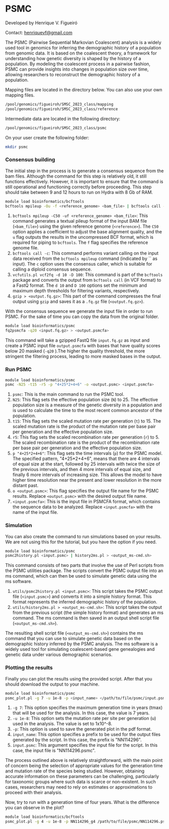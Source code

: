 # PSMC

Developed by Henrique V. Figueiró

Contact: henriquevf@gmail.com

The PSMC (Pairwise Sequential Markovian Coalescent) analysis is a widely used tool in genomics for inferring the demographic history of a population from genomic data. It is based on the coalescent theory, a framework for understanding how genetic diversity is shaped by the history of a population. By modeling the coalescent process in a pairwise fashion, PSMC can provide insights into changes in population size over time, allowing researchers to reconstruct the demographic history of a population.

Mapping files are located in the directory below. You can also use your own mapping files.

```bash
/pool/genomics/figueiroh/SMSC_2023_class/mapping
/pool/genomics/figueiroh/SMSC_2023_class/reference
```

Intermediate data are located in the following directory:

```bash
/pool/genomics/figueiroh/SMSC_2023_class/psmc
```

On your user create the following folder: 

```bash
mkdir psmc
```

### Consensus building

The initial step in the process is to generate a consensus sequence from the bam files. Although the command for this step is relatively old, it still functions effectively. However, it is important to ensure that the command is still operational and functioning correctly before proceeding. This step should take between 9 and 12 hours to run on Hydra with 8 Gb of RAM. 

```bash
module load bioinformatics/bcftools
bcftools mpileup -Ou -f <reference_genome> <bam_file> | bcftools call -c | vcfutils.pl vcf2fq -d 10 -D 100 | gzip > <output.fq.gz>
```

1. `bcftools mpileup -C50 -uf <reference_genome> <bam_file>`: This command generates a textual pileup format of the input BAM file (`<bam_file>`) using the given reference genome (`<reference>`). The `C50` option applies a coefficient to adjust the base alignment quality, and the `u` flag outputs the results in the uncompressed BCF format, which is required for piping to `bcftools`. The `f` flag specifies the reference genome file.
2. `bcftools call -c`: This command performs variant calling on the input data received from the `bcftools mpileup` command (indicated by `` as input). The `c` option uses the consensus caller, which is suitable for calling a diploid consensus sequence.
3. `vcfutils.pl vcf2fq -d 10 -D 100`: This command is part of the `bcftools` package and converts the output from `bcftools call` (in VCF format) to a FastQ format. The `d 10` and `D 100` options set the minimum and maximum depth thresholds for filtering variants, respectively.
4. `gzip > <output.fq.gz>`: This part of the command compresses the final output using `gzip` and saves it as a `.fq.gz` file (`<output.fq.gz>`).

With the consensus sequence we generate the input file in order to run PSMC. For the sake of time you can copy the data from the original folder.

```bash
module load bioinformatics/psmc
fq2psmcfa -q20 <input.fq.gz> > <output.psmcfa>
```

This command will take a gzipped FastQ file `input.fq.gz` as input and create a PSMC input file `output.psmcfa` with bases that have quality scores below 20 masked (`-q20` ).The higher the quality threshold, the more stringent the filtering process, leading to more masked bases in the output.

### Run PSMC

```bash
module load bioinformatics/psmc
psmc -N25 -t15 -r5 -p "4+25*2+4+6" -o <output.psmc> <input.psmcfa>
```

1. `psmc`: This is the main command to run the PSMC tool.
2. `N25`: This flag sets the effective population size (`N`) to 25. The effective population size is a measure of the genetic diversity in a population and is used to calculate the time to the most recent common ancestor of the population.
3. `t15`: This flag sets the scaled mutation rate per generation (`t`) to 15. The scaled mutation rate is the product of the mutation rate per base pair per generation and the effective population size.
4. `r5`: This flag sets the scaled recombination rate per generation (`r`) to 5. The scaled recombination rate is the product of the recombination rate per base pair per generation and the effective population size.
5. `p "4+25*2+4+6"`: This flag sets the time intervals (`p`) for the PSMC model. The specified pattern, "4+25*2+4+6", means that there are 4 intervals of equal size at the start, followed by 25 intervals with twice the size of the previous intervals, and then 4 more intervals of equal size, and finally 6 more intervals of increasing size. This allows the model to have higher time resolution near the present and lower resolution in the more distant past.
6. `o <output.psmc>`: This flag specifies the output file name for the PSMC results. Replace `<output.psmc>` with the desired output file name.
7. `<input.psmcfa>`: This is the input file in PSMCFA format, which contains the sequence data to be analyzed. Replace `<input.psmcfa>` with the name of the input file.

### Simulation

You can also create the command to run simulations based on your results. We are not using this for the tutorial, but you have the option if you need.

```bash
module load bioinformatics/psmc
psmc2history.pl <input.psmc> | history2ms.pl > <output_ms-cmd.sh>
```

This command consists of two parts that involve the use of Perl scripts from the PSMC utilities package. The scripts convert the PSMC output file into an ms command, which can then be used to simulate genetic data using the ms software.

1. `utils/psmc2history.pl <input.psmc>`: This script takes the PSMC output file (`<input.psmc>`) and converts it into a simple history format. This format represents the inferred demographic history of the population.
2. `utils/history2ms.pl > <output_ms-cmd.sh>`: This script takes the output from the previous script (the simple history format) and generates an ms command. The ms command is then saved in an output shell script file (`<output_ms-cmd.sh>`).

The resulting shell script file (`<output_ms-cmd.sh>`) contains the ms command that you can use to simulate genetic data based on the demographic history inferred by the PSMC analysis. The ms software is a widely used tool for simulating coalescent-based gene genealogies and genetic data under various demographic scenarios.

### Plotting the results

Finally you can plot the results using the provided script. After that you should download the output to your machine. 

```bash
module load bioinformatics/psmc
psmc_plot.pl -g 7 -u 1e-8 -p <input_name> </path/to/file/psmc/input.psmc>
```

1. `-g 7`: This option specifies the maximum generation time in years (tmax) that will be used for the analysis. In this case, the value is 7 years.
2. `-u 1e-8`: This option sets the mutation rate per site per generation (u) used in the analysis. The value is set to 1x10^-8.
3. `-p`: This option is used to save the generated plot in the pdf format. 
4. `input_name`: This option specifies a prefix to be used for the output files generated by the script. In this case, the prefix is "NN114296".
5. `input.psmc`: This argument specifies the input file for the script. In this case, the input file is "NN114296.psmc".

The process outlined above is relatively straightforward, with the main point of concern being the selection of appropriate values for the generation time and mutation rate of the species being studied. However, obtaining accurate information on these parameters can be challenging, particularly for taxonomic groups where such data is scarce or non-existent. In such cases, researchers may need to rely on estimates or approximations to proceed with their analysis.

Now, try to run with a generation time of four years. What is the difference you can observe in the plot?

```bash
module load bioinformatics/bcftools
psmc_plot.pl -g 4 -u 1e-8 -p NN114296_g4 /path/to/file/psmc/NN114296.psmc
```
